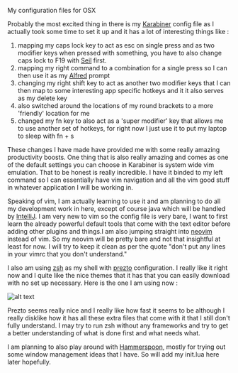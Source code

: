 My configuration files for OSX 

Probably the most excited thing in there is my [Karabiner](https://pqrs.org/osx/karabiner/) config file as I actually took some time to set it up and it has a lot of interesting things like : 

1. mapping my caps lock key to act as esc on single press and as two modifier keys when pressed with something, you have to also change caps lock to F19 with [Seil](https://pqrs.org/osx/karabiner/seil.html.en) first.
2. mapping my right command to a combination for a single press so I can then use it as my [Alfred](https://www.alfredapp.com/) prompt
3. changing my right shift key to act as another two modifier keys that I can then map to some interesting app specific hotkeys and it it also serves as my delete key
4. also switched around the locations of my round brackets to a more 'friendly' location for me
5. changed my fn key to also act as a 'super modifier' key that allows me to use another set of hotkeys, for right now I just use it to put my laptop to sleep with fn + s 

These changes I have made have provided me with some really amazing productivity boosts. One thing that is also really amazing and comes as one of the default settings you can choose in Karabiner is system wide vim emulation. That to be honest is really incredible. I have it binded to my left command so I can essentially have vim navigation and all the vim good stuff in whatever application I will be working in.

Speaking of vim, I am actually learning to use it and am planning to do all my development work in here, except of course java which will be handled by [IntelliJ](https://www.jetbrains.com/idea/). I am very new to vim so the config file is very bare, I want to first learn the already powerful default tools that come with the text editor before adding other plugins and things.I am also jumping straight into [neovim](https://github.com/neovim/neovim) instead of vim. So my neovim will be pretty bare and not that insightful at least for now. I will try to keep it clean as per the quote "don't put any lines in your vimrc that you don't understand."

I also am using [zsh](http://www.zsh.org) as my shell with [prezto](https://github.com/sorin-ionescu/prezto) configuration. I really like it right now and I quite like the nice themes that it has that you can easily download with no set up necessary. Here is the one I am using now : 

![alt text](http://i.imgur.com/GSKZHXt.png)

Prezto seems really nice and I really like how fast it seems to be although I really disklike how it has all these extra files that come with it that I still don't fully understand. I may try to run zsh without any frameworks and try to get a better understanding of what is done first and what needs what. 

I am planning to also play around with [Hammerspoon](http://www.hammerspoon.org/), mostly for trying out some window management ideas that I have. So will add my init.lua here later hopefully. 
